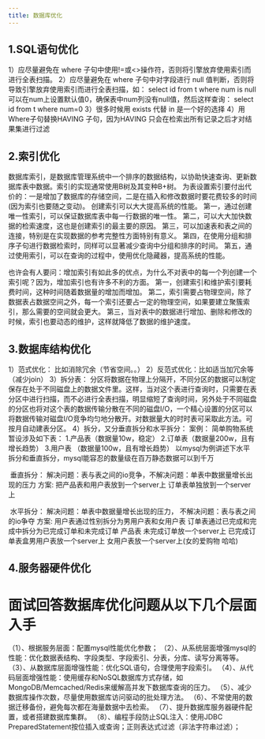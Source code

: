 ```yaml
---
title: 数据库优化
---
```

## 1.SQL语句优化
1）应尽量避免在 where 子句中使用!=或<>操作符，否则将引擎放弃使用索引而进行全表扫描。
2）应尽量避免在 where 子句中对字段进行 null 值判断，否则将导致引擎放弃使用索引而进行全表扫描，如：
select id from t where num is null
可以在num上设置默认值0，确保表中num列没有null值，然后这样查询：
select id from t where num=0
3）很多时候用 exists 代替 in 是一个好的选择
4）用Where子句替换HAVING 子句，因为HAVING 只会在检索出所有记录之后才对结果集进行过滤

## 2.索引优化
  数据库索引，是数据库管理系统中一个排序的数据结构，以协助快速查询、更新数据库表中数据。索引的实现通常使用B树及其变种B+树。
  为表设置索引要付出代价的：一是增加了数据库的存储空间，二是在插入和修改数据时要花费较多的时间(因为索引也要随之变动)。
  创建索引可以大大提高系统的性能。
  第一，通过创建唯一性索引，可以保证数据库表中每一行数据的唯一性。
  第二，可以大大加快数据的检索速度，这也是创建索引的最主要的原因。
  第三，可以加速表和表之间的连接，特别是在实现数据的参考完整性方面特别有意义。
  第四，在使用分组和排序子句进行数据检索时，同样可以显著减少查询中分组和排序的时间。
  第五，通过使用索引，可以在查询的过程中，使用优化隐藏器，提高系统的性能。

  也许会有人要问：增加索引有如此多的优点，为什么不对表中的每一个列创建一个索引呢？因为，增加索引也有许多不利的方面。
  第一，创建索引和维护索引要耗费时间，这种时间随着数据量的增加而增加。
  第二，索引需要占物理空间，除了数据表占数据空间之外，每一个索引还要占一定的物理空间，如果要建立聚簇索引，那么需要的空间就会更大。
  第三，当对表中的数据进行增加、删除和修改的时候，索引也要动态的维护，这样就降低了数据的维护速度。

## 3.数据库结构优化
1）范式优化： 比如消除冗余（节省空间。。）
2）反范式优化：比如适当加冗余等（减少join） 
3）拆分表： 分区将数据在物理上分隔开，不同分区的数据可以制定保存在处于不同磁盘上的数据文件里。这样，当对这个表进行查询时，只需要在表分区中进行扫描，而不必进行全表扫描，明显缩短了查询时间，另外处于不同磁盘的分区也将对这个表的数据传输分散在不同的磁盘I/O，一个精心设置的分区可以将数据传输对磁盘I/O竞争均匀地分散开。对数据量大的时时表可采取此方法。可按月自动建表分区。
4）拆分，又分垂直拆分和水平拆分： 
   案例： 简单购物系统暂设涉及如下表：
   1.产品表（数据量10w，稳定） 2.订单表（数据量200w，且有增长趋势） 3.用户表 （数据量100w，且有增长趋势） 以mysql为例讲述下水平拆分和垂直拆分，mysql能容忍的数量级在百万静态数据可以到千万

​    垂直拆分：
解决问题：表与表之间的io竞争，不解决问题：单表中数据量增长出现的压力 
方案: 把产品表和用户表放到一个server上 订单表单独放到一个server上 

​  水平拆分：
解决问题：单表中数据量增长出现的压力， 不解决问题：表与表之间的io争夺
方案: 用户表通过性别拆分为男用户表和女用户表 订单表通过已完成和完成中拆分为已完成订单和未完成订单 产品表 未完成订单放一个server上 已完成订单表盒男用户表放一个server上 女用户表放一个server上(女的爱购物 哈哈)

## 4.服务器硬件优化


# 面试回答数据库优化问题从以下几个层面入手
（1）、根据服务层面：配置mysql性能优化参数；
（2）、从系统层面增强mysql的性能：优化数据表结构、字段类型、字段索引、分表，分库、读写分离等等。
（3）、从数据库层面增强性能：优化SQL语句，合理使用字段索引。
（4）、从代码层面增强性能：使用缓存和NoSQL数据库方式存储，如MongoDB/Memcached/Redis来缓解高并发下数据库查询的压力。
（5）、减少数据库操作次数，尽量使用数据库访问驱动的批处理方法。
（6）、不常使用的数据迁移备份，避免每次都在海量数据中去检索。
（7）、提升数据库服务器硬件配置，或者搭建数据库集群。
（8）、编程手段防止SQL注入：使用JDBC PreparedStatement按位插入或查询；正则表达式过滤（非法字符串过滤）；